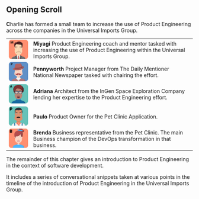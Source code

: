 ## Opening Scroll

**C**harlie has formed a small team to increase the use of Product Engineering across the companies in the Universal Imports Group.

|   |   |
|---|---|
|![](assets/miyagi.png)| **Miyagi** Product Engineering coach and mentor tasked with increasing the use of Product Engineering within the Universal Imports Group.|
|![](assets/pennyworth.png)| **Pennyworth**  Project Manager from The Daily Mentioner National Newspaper tasked with chairing the effort.|
|![](assets/adriana.png)| **Adriana**  Architect from the InGen Space Exploration Company lending her expertise to the Product Engineering effort.|
|![](assets/paulo.png)| **Paulo**  Product Owner for the Pet Clinic Application.|
|![](assets/brenda.png)| **Brenda**  Business representative from the Pet Clinic. The main Business champion of the DevOps transformation in that business.|

The remainder of this chapter gives an introduction to Product Engineering in the context of software development.

It includes a series of conversational snippets taken at various points in the timeline of the introduction of Product Engineering in the Universal Imports Group.

